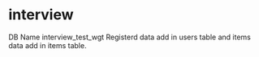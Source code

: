 # interview
DB Name interview_test_wgt
Registerd data add in users table
and items data add in items table.

